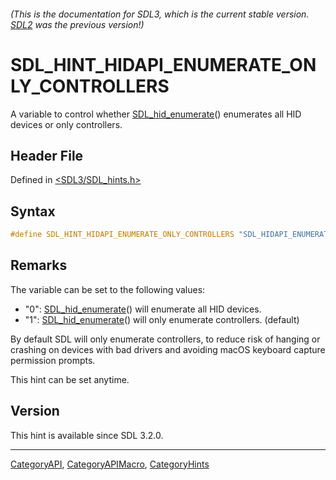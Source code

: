 ###### (This is the documentation for SDL3, which is the current stable version. [SDL2](https://wiki.libsdl.org/SDL2/) was the previous version!)
# SDL_HINT_HIDAPI_ENUMERATE_ONLY_CONTROLLERS

A variable to control whether [SDL_hid_enumerate](SDL_hid_enumerate)() enumerates all HID devices or only controllers.

## Header File

Defined in [<SDL3/SDL_hints.h>](https://github.com/libsdl-org/SDL/blob/main/include/SDL3/SDL_hints.h)

## Syntax

```c
#define SDL_HINT_HIDAPI_ENUMERATE_ONLY_CONTROLLERS "SDL_HIDAPI_ENUMERATE_ONLY_CONTROLLERS"
```

## Remarks

The variable can be set to the following values:

- "0": [SDL_hid_enumerate](SDL_hid_enumerate)() will enumerate all HID
  devices.
- "1": [SDL_hid_enumerate](SDL_hid_enumerate)() will only enumerate
  controllers. (default)

By default SDL will only enumerate controllers, to reduce risk of hanging
or crashing on devices with bad drivers and avoiding macOS keyboard capture
permission prompts.

This hint can be set anytime.

## Version

This hint is available since SDL 3.2.0.

----
[CategoryAPI](CategoryAPI), [CategoryAPIMacro](CategoryAPIMacro), [CategoryHints](CategoryHints)

